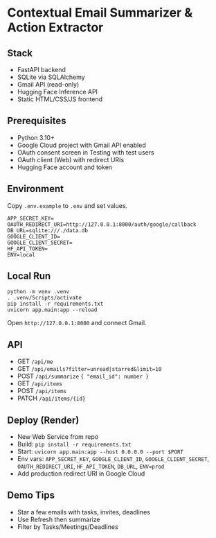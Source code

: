 # Contextual Email Summarizer & Action Extractor

## Stack
- FastAPI backend
- SQLite via SQLAlchemy
- Gmail API (read-only)
- Hugging Face Inference API
- Static HTML/CSS/JS frontend

## Prerequisites
- Python 3.10+
- Google Cloud project with Gmail API enabled
- OAuth consent screen in Testing with test users
- OAuth client (Web) with redirect URIs
- Hugging Face account and token

## Environment
Copy `.env.example` to `.env` and set values.

```
APP_SECRET_KEY=
OAUTH_REDIRECT_URI=http://127.0.0.1:8000/auth/google/callback
DB_URL=sqlite:///./data.db
GOOGLE_CLIENT_ID=
GOOGLE_CLIENT_SECRET=
HF_API_TOKEN=
ENV=local
```

## Local Run
```
python -m venv .venv
. .venv/Scripts/activate
pip install -r requirements.txt
uvicorn app.main:app --reload
```
Open `http://127.0.0.1:8000` and connect Gmail.

## API
- GET `/api/me`
- GET `/api/emails?filter=unread|starred&limit=10`
- POST `/api/summarize` `{ "email_id": number }`
- GET `/api/items`
- POST `/api/items`
- PATCH `/api/items/{id}`

## Deploy (Render)
- New Web Service from repo
- Build: `pip install -r requirements.txt`
- Start: `uvicorn app.main:app --host 0.0.0.0 --port $PORT`
- Env vars: `APP_SECRET_KEY`, `GOOGLE_CLIENT_ID`, `GOOGLE_CLIENT_SECRET`, `OAUTH_REDIRECT_URI`, `HF_API_TOKEN`, `DB_URL`, `ENV=prod`
- Add production redirect URI in Google Cloud

## Demo Tips
- Star a few emails with tasks, invites, deadlines
- Use Refresh then summarize
- Filter by Tasks/Meetings/Deadlines
